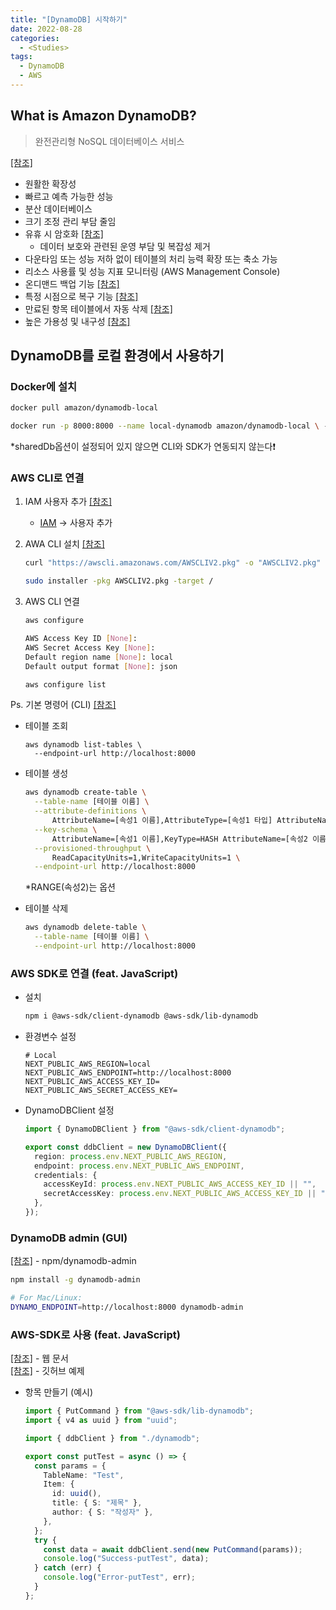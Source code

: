 ```yaml
---
title: "[DynamoDB] 시작하기"
date: 2022-08-28
categories:
  - <Studies>
tags:
  - DynamoDB
  - AWS
---
```


## What is Amazon DynamoDB?

> 완전관리형 NoSQL 데이터베이스 서비스

[[참조]](https://docs.aws.amazon.com/ko_kr/amazondynamodb/latest/developerguide/Introduction.html)

- 원활한 확장성
- 빠르고 예측 가능한 성능
- 분산 데이터베이스
- 크기 조정 관리 부담 줄임
- 유휴 시 암호화 [[참조]](https://docs.aws.amazon.com/ko_kr/amazondynamodb/latest/developerguide/EncryptionAtRest.html)
  - 데이터 보호와 관련된 운영 부담 및 복잡성 제거
- 다운타임 또는 성능 저하 없이 테이블의 처리 능력 확장 또는 축소 가능
- 리소스 사용률 및 성능 지표 모니터링 (AWS Management Console)
- 온디맨드 백업 기능 [[참조]](https://docs.aws.amazon.com/ko_kr/amazondynamodb/latest/developerguide/BackupRestore.html)
- 특정 시점으로 복구 기능 [[참조]](https://docs.aws.amazon.com/ko_kr/amazondynamodb/latest/developerguide/PointInTimeRecovery_Howitworks.html)
- 만료된 항목 테이블에서 자동 삭제 [[참조]](https://docs.aws.amazon.com/ko_kr/amazondynamodb/latest/developerguide/TTL.html)
- 높은 가용성 및 내구성 [[참조]](https://docs.aws.amazon.com/ko_kr/amazondynamodb/latest/developerguide/GlobalTables.html)

## DynamoDB를 로컬 환경에서 사용하기

### Docker에 설치

```bash
docker pull amazon/dynamodb-local

docker run -p 8000:8000 --name local-dynamodb amazon/dynamodb-local \ -jar DynamoDBLocal.jar -sharedDb
```

\*sharedDb옵션이 설정되어 있지 않으면 CLI와 SDK가 연동되지 않는다❗️

### AWS CLI로 연결

1. IAM 사용자 추가 [[참조]](https://docs.aws.amazon.com/ko_kr/IAM/latest/UserGuide/id_users_create.html#id_users_create_console)

   - [IAM](https://us-east-1.console.aws.amazon.com/iamv2/home#/users) -> 사용자 추가

2. AWA CLI 설치 [[참조]](https://docs.aws.amazon.com/ko_kr/cli/latest/userguide/getting-started-install.html)

   ```bash
   curl "https://awscli.amazonaws.com/AWSCLIV2.pkg" -o "AWSCLIV2.pkg"

   sudo installer -pkg AWSCLIV2.pkg -target /
   ```

3. AWS CLI 연결

   ```bash
   aws configure

   AWS Access Key ID [None]:
   AWS Secret Access Key [None]:
   Default region name [None]: local
   Default output format [None]: json
   ```

   ```bash
   aws configure list
   ```

Ps. 기본 명령어 (CLI) [[참조]](https://docs.aws.amazon.com/ko_kr/cli/latest/userguide/cli-services-dynamodb.html)

- 테이블 조회

  ```
  aws dynamodb list-tables \
    --endpoint-url http://localhost:8000
  ```

- 테이블 생성

  ```bash
  aws dynamodb create-table \
    --table-name [테이블 이름] \
    --attribute-definitions \
        AttributeName=[속성1 이름],AttributeType=[속성1 타입] AttributeName=[속성2 이름],AttributeType=[속성2 타입] \
    --key-schema \
        AttributeName=[속성1 이름],KeyType=HASH AttributeName=[속성2 이름],KeyType=RANGE \
    --provisioned-throughput \
        ReadCapacityUnits=1,WriteCapacityUnits=1 \
    --endpoint-url http://localhost:8000
  ```

  \*RANGE(속성2)는 옵션

- 테이블 삭제

  ```bash
  aws dynamodb delete-table \
    --table-name [테이블 이름] \
    --endpoint-url http://localhost:8000
  ```

### AWS SDK로 연결 (feat. JavaScript)

- 설치

  ```bash
  npm i @aws-sdk/client-dynamodb @aws-sdk/lib-dynamodb
  ```

- 환경변수 설정

  ```env
  # Local
  NEXT_PUBLIC_AWS_REGION=local
  NEXT_PUBLIC_AWS_ENDPOINT=http://localhost:8000
  NEXT_PUBLIC_AWS_ACCESS_KEY_ID=
  NEXT_PUBLIC_AWS_SECRET_ACCESS_KEY=
  ```

- DynamoDBClient 설정

  ```ts
  import { DynamoDBClient } from "@aws-sdk/client-dynamodb";

  export const ddbClient = new DynamoDBClient({
    region: process.env.NEXT_PUBLIC_AWS_REGION,
    endpoint: process.env.NEXT_PUBLIC_AWS_ENDPOINT,
    credentials: {
      accessKeyId: process.env.NEXT_PUBLIC_AWS_ACCESS_KEY_ID || "",
      secretAccessKey: process.env.NEXT_PUBLIC_AWS_ACCESS_KEY_ID || "",
    },
  });
  ```

### DynamoDB admin (GUI)

[[참조]](https://www.npmjs.com/package/dynamodb-admin) - npm/dynamodb-admin

```bash
npm install -g dynamodb-admin

# For Mac/Linux:
DYNAMO_ENDPOINT=http://localhost:8000 dynamodb-admin
```

### AWS-SDK로 사용 (feat. JavaScript)

[[참조]](https://docs.aws.amazon.com/ko_kr/amazondynamodb/latest/developerguide/GettingStarted.html) - 웹 문서  
[[참조]](https://github.com/awsdocs/aws-doc-sdk-examples/tree/main/javascriptv3/example_code/dynamodb#code-examples) - 깃허브 예제

- 항목 만들기 (예시)

  ```ts
  import { PutCommand } from "@aws-sdk/lib-dynamodb";
  import { v4 as uuid } from "uuid";

  import { ddbClient } from "./dynamodb";

  export const putTest = async () => {
    const params = {
      TableName: "Test",
      Item: {
        id: uuid(),
        title: { S: "제목" },
        author: { S: "작성자" },
      },
    };
    try {
      const data = await ddbClient.send(new PutCommand(params));
      console.log("Success-putTest", data);
    } catch (err) {
      console.log("Error-putTest", err);
    }
  };
  ```
